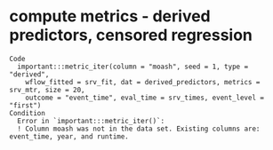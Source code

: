 # compute metrics - derived predictors, censored regression

    Code
      important:::metric_iter(column = "moash", seed = 1, type = "derived",
        wflow_fitted = srv_fit, dat = derived_predictors, metrics = srv_mtr, size = 20,
        outcome = "event_time", eval_time = srv_times, event_level = "first")
    Condition
      Error in `important:::metric_iter()`:
      ! Column moash was not in the data set. Existing columns are: event_time, year, and runtime.

